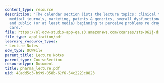 ```yaml
---
content_type: resource
description: 'The calendar section lists the lecture topics: clinical trials, FDA,
  medical journals, marketing, patents & generics, overall dysfunctional situation
  and public (or at least media) beginning to perceive problems re drugs & health
  care.'
file: https://ol-ocw-studio-app-qa.s3.amazonaws.com/courses/sts-062j-drugs-politics-and-culture-spring-2006/48add5c3b999058b62f654c2228c8823_pharma_lecture.pdf
file_type: application/pdf
learning_resource_types:
- Lecture Notes
ocw_type: OCWFile
parent_title: Lecture Notes
parent_type: CourseSection
resourcetype: Document
title: pharma_lecture.pdf
uid: 48add5c3-b999-058b-62f6-54c2228c8823
---
```

